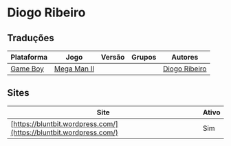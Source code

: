# Diogo Ribeiro

## Traduções

| Plataforma | Jogo | Versão | Grupos | Autores |
| ----------- | ----------- | ----------- | ----------- | ----------- |
| [Game Boy](../../traducoes/game-boy/) | [Mega Man II](../../traducoes/game-boy/mega-man-ii_diogo-ribeiro/) |  |  | [Diogo Ribeiro](../../autores/diogo-ribeiro/) |

## Sites

| Site | Ativo |
| ----------- | ----------- |
| [https://bluntbit.wordpress.com/](https://bluntbit.wordpress.com/) | Sim |